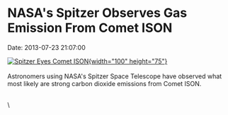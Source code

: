 NASA\'s Spitzer Observes Gas Emission From Comet ISON
=====================================================

Date: 2013-07-23 21:07:00

[![Spitzer Eyes Comet
ISON](http://www.jpl.nasa.gov/images/spitzer/20130723/pia17251-th.jpg){width="100"
height="75"}](http://www.jpl.nasa.gov/news/news.cfm?release=2013-231&rn=news.xml&rst=3860)\
\
Astronomers using NASA\'s Spitzer Space Telescope have observed what
most likely are strong carbon dioxide emissions from Comet ISON.

\
\
